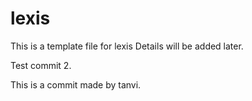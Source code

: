 # lexis

This is a template file for lexis
Details will be added later.

Test commit 2.

This is a commit made by tanvi.
